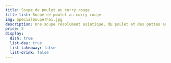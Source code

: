 ```yaml
---
title: Soupe de poulet au curry rouge
title-list: Soupe de poulet au curry rouge
img: SpecialSoupeThai.jpg
description: Une soupe résolument asiatique, du poulet et des pattes aux oeufs. Coriandre.
price: 5
display:
  dish: true
  list-day: true
  list-takeaway: false
  list-drink: false
---
```

